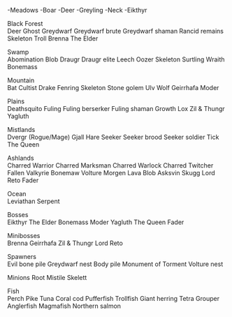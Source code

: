 -Meadows
-Boar
-Deer
-Greyling
-Neck
-Eikthyr

Black Forest	
Deer
Ghost
Greydwarf
Greydwarf brute
Greydwarf shaman
Rancid remains
Skeleton
Troll
Brenna
The Elder

Swamp	
Abomination
Blob
Draugr
Draugr elite
Leech
Oozer
Skeleton
Surtling
Wraith
Bonemass

Mountain	
Bat
Cultist
Drake
Fenring
Skeleton
Stone golem
Ulv
Wolf
Geirrhafa
Moder

Plains	
Deathsquito
Fuling
Fuling berserker
Fuling shaman
Growth
Lox
Zil & Thungr
Yagluth

Mistlands	
Dvergr (Rogue/Mage)
Gjall
Hare
Seeker
Seeker brood
Seeker soldier
Tick
The Queen

Ashlands	
Charred Warrior
Charred Marksman
Charred Warlock
Charred Twitcher
Fallen Valkyrie
Bonemaw
Volture
Morgen
Lava Blob
Asksvin
Skugg
Lord Reto
Fader

Ocean	
Leviathan
Serpent

Bosses	
Eikthyr
The Elder
Bonemass
Moder
Yagluth
The Queen
Fader

Minibosses	
Brenna
Geirrhafa
Zil & Thungr
Lord Reto

Spawners	
Evil bone pile
Greydwarf nest
Body pile
Monument of Torment
Volture nest

Minions	
Root
Mistile
Skelett

Fish	
Perch
Pike
Tuna
Coral cod
Pufferfish
Trollfish
Giant herring
Tetra
Grouper
Anglerfish
Magmafish
Northern salmon
